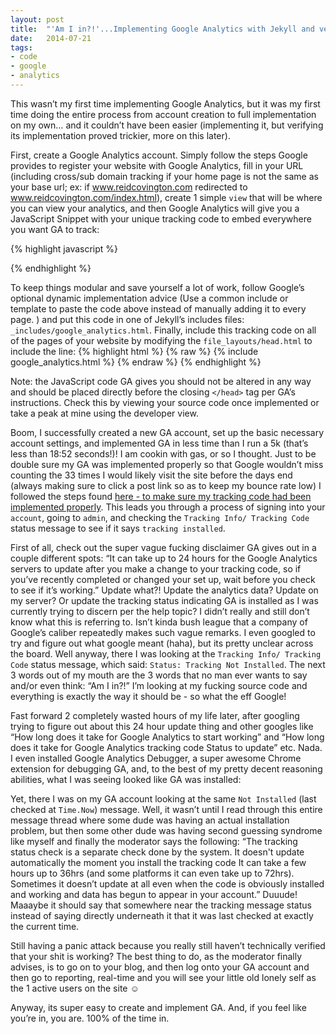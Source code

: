 ```yaml
---
layout: post
title:  "'Am I in?!'...Implementing Google Analytics with Jekyll and verifying the implimentation"
date:   2014-07-21
tags:
- code
- google
- analytics
---
```


This wasn’t my first time implementing Google Analytics, but it was my first time doing the entire process from account creation to full implementation on my own… and it couldn’t have been easier (implementing it, but verifying its implementation proved trickier, more on this later).

First, create a Google Analytics account. Simply follow the steps Google provides to register your website with Google Analytics, fill in your URL (including cross/sub domain tracking if your home page is not the same as your base url; ex: if www.reidcovington.com redirected to www.reidcovington.com/index.html), create 1 simple `view` that will be where you can view your analytics, and then Google Analytics will give you a JavaScript Snippet with your unique tracking code to embed everywhere you want GA to track:

{% highlight javascript %}
  <script>
      (function(i,s,o,g,r,a,m){i['GoogleAnalyticsObject']=r;i[r]=i[r]||function(){
      (i[r].q=i[r].q||[]).push(arguments)},i[r].l=1*new Date();a=s.createElement(o),
      m=s.getElementsByTagName(o)[0];a.async=1;a.src=g;m.parentNode.insertBefore(a,m)
      })(window,document,'script','//www.google-analytics.com/analytics.js','ga');

      ga('create', 'UA-52973139-1', 'auto');
      ga('send', 'pageview');

</script>
{% endhighlight %}

To keep things modular and save yourself a lot of work, follow Google’s optional dynamic implementation advice (Use a common include or template to paste the code above instead of manually adding it to every page.
) and put this code in one of Jekyll’s includes files: `_includes/google_analytics.html`.
Finally, include this tracking code on all of the pages of your website by modifying the `file_layouts/head.html` to include the line:
{% highlight html %}
{% raw %}
  {% include google_analytics.html %}
{% endraw %}
{% endhighlight %}

Note: the JavaScript code GA gives you should not be altered in any way and should be placed directly before the closing `</head>` tag per GA’s instructions. Check this by viewing your source code once implemented or take a peak at mine using the developer view.

Boom, I successfully created a new GA account, set up the basic necessary account settings, and implemented GA in less time than I run a 5k (that’s less than 18:52 seconds!)! I am cookin with gas, or so I thought. Just to be double sure my GA was implemented properly so that Google wouldn’t miss counting the 33 times I would likely visit the site before the days end (always making sure to click a post link so as to keep my bounce rate low) I followed the steps found <a href='https://support.google.com/analytics/answer/1008083?hl=en'>here - to make sure my tracking code had been implemented properly</a>. This leads you through a process of signing into your `account`, going to `admin`, and checking the `Tracking Info/ Tracking Code` status message to see if it says `tracking installed`.

First of all, check out the super vague fucking disclaimer GA gives out in a couple different spots:
“It can take up to 24 hours for the Google Analytics servers to update after you make a change to your tracking code, so if you’ve recently completed or changed your set up, wait before you check to see if it’s working.”
Update what?! Update the analytics data? Update on my server? Or update the tracking status indicating GA is installed as I was currently trying to discern per the help topic? I didn’t really and still don’t know what this is referring to. Isn’t kinda bush league that a company of Google’s caliber repeatedly makes such vague remarks. I even googled to try and figure out what google meant (haha), but its pretty unclear across the board.
Well anyway, there I was looking at the `Tracking Info/ Tracking Code` status message, which said: `Status: Tracking Not Installed`. The next 3 words out of my mouth are the 3 words that no man ever wants to say and/or even think: “Am I in?!” I’m looking at my fucking source code and everything is exactly the way it should be - so what the eff Google!

Fast forward 2 completely wasted hours of my life later, after googling trying to figure out about this 24 hour update thing and other googles like “How long does it take for Google Analytics to start working” and “How long does it take for Google Analytics tracking code Status to update” etc. Nada. I even installed Google Analytics Debugger, a super awesome Chrome extension for debugging GA, and, to the best of my pretty decent reasoning abilities, what I was seeing looked like GA was installed:

Yet, there I was on my GA account looking at the same `Not Installed` (last checked at `Time.Now`) message.
Well, it wasn’t until I read through this entire message thread where some dude was having an actual installation problem, but then some other dude was having second guessing syndrome like myself and finally the moderator says the following: “The tracking status check is a separate check done by the system. It doesn't update automatically the moment you install the tracking code
It can take a few hours up to 36hrs (and some platforms it can even take up to 72hrs).
Sometimes it doesn’t update at all even when the code is obviously installed and working and data has begun to appear in your account.”
Duuude! Maaaybe it should say that somewhere near the tracking message status instead of saying directly underneath it that it was last checked at exactly the current time.

Still having a panic attack because you really still haven’t technically verified that your shit is working? The best thing to do, as the moderator finally advises, is to go on to your blog, and then log onto your GA account and then go to reporting, real-time and you will see your little old lonely self as the 1 active users on the site ☺

Anyway, its super easy to create and implement GA. And, if you feel like you’re in, you are. 100% of the time in.

